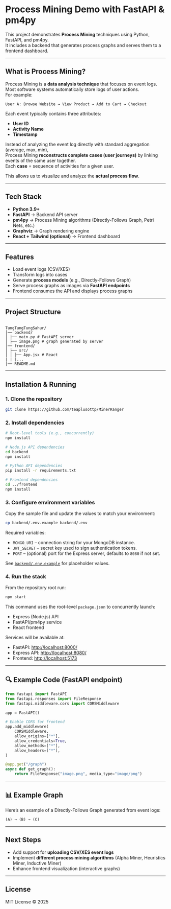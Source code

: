 # Process Mining Demo with FastAPI & pm4py

This project demonstrates **Process Mining** techniques using Python, FastAPI, and pm4py.  
It includes a backend that generates process graphs and serves them to a frontend dashboard.

---
## What is Process Mining?

Process Mining is a **data analysis technique** that focuses on event logs.  
Most software systems automatically store logs of user actions.  
For example:

```
User A: Browse Website → View Product → Add to Cart → Checkout
```

Each event typically contains three attributes:
- **User ID**
- **Activity Name**
- **Timestamp**

Instead of analyzing the event log directly with standard aggregation (average, max, min),  
Process Mining **reconstructs complete cases (user journeys)** by linking events of the same user together.  
Each **case** = sequence of activities for a given user.

This allows us to visualize and analyze the **actual process flow**.

---

## Tech Stack

- **Python 3.9+**
- **FastAPI** → Backend API server
- **pm4py** → Process Mining algorithms (Directly-Follows Graph, Petri Nets, etc.)
- **Graphviz** → Graph rendering engine
- **React + Tailwind (optional)** → Frontend dashboard

---

## Features

- Load event logs (CSV/XES)
- Transform logs into cases
- Generate **process models** (e.g., Directly-Follows Graph)
- Serve process graphs as images via **FastAPI endpoints**
- Frontend consumes the API and displays process graphs

---

## Project Structure

```

TungTungTungSahur/
│── backend/
│ ├── main.py # FastAPI server
│ ├── image.png # graph generated by server
│── frontend/
│ ├── src/
│ │ ├── App.jsx # React 
| | |...
│── README.md

```

---

## Installation & Running

### 1. Clone the repository
```bash
git clone https://github.com/teaplusottp/MinerRanger
```

### 2. Install dependencies
```bash
# Root-level tools (e.g., concurrently)
npm install

# Node.js API dependencies
cd backend
npm install

# Python API dependencies
pip install -r requirements.txt

# Frontend dependencies
cd ../frontend
npm install
```

### 3. Configure environment variables
Copy the sample file and update the values to match your environment:

```bash
cp backend/.env.example backend/.env
```

Required variables:
- `MONGO_URI` – connection string for your MongoDB instance.
- `JWT_SECRET` – secret key used to sign authentication tokens.
- `PORT` – (optional) port for the Express server, defaults to `8080` if not set.

See [`backend/.env.example`](backend/.env.example) for placeholder values.

### 4. Run the stack
From the repository root run:

```bash
npm start
```

This command uses the root-level `package.json` to concurrently launch:
- Express (Node.js) API
- FastAPI/pm4py service
- React frontend

Services will be available at:
- FastAPI: [http://localhost:8000/](http://localhost:8000/)
- Express API: [http://localhost:8080/](http://localhost:8080/)
- Frontend: [http://localhost:5173](http://localhost:5173)

---

## 🔍 Example Code (FastAPI endpoint)

```python
from fastapi import FastAPI
from fastapi.responses import FileResponse
from fastapi.middleware.cors import CORSMiddleware

app = FastAPI()

# Enable CORS for frontend
app.add_middleware(
    CORSMiddleware,
    allow_origins=["*"],
    allow_credentials=True,
    allow_methods=["*"],
    allow_headers=["*"],
)

@app.get("/graph")
async def get_graph():
    return FileResponse("image.png", media_type="image/png")
```

---

## 📊 Example Graph

Here’s an example of a Directly-Follows Graph generated from event logs:

```
(A) → (B) → (C)
```

---

## Next Steps

- Add support for **uploading CSV/XES event logs**
- Implement **different process mining algorithms** (Alpha Miner, Heuristics Miner, Inductive Miner)
- Enhance frontend visualization (interactive graphs)

---

## License

MIT License © 2025
